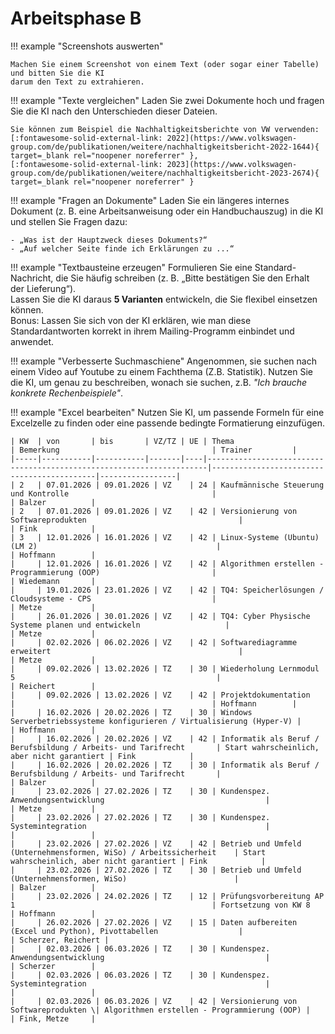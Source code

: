 # Arbeitsphase B

!!! example "Screenshots auswerten"

    Machen Sie einem Screenshot von einem Text (oder sogar einer Tabelle) und bitten Sie die KI
    darum den Text zu extrahieren.

!!! example "Texte vergleichen"
    Laden Sie zwei Dokumente hoch und fragen Sie die KI nach den Unterschieden dieser Dateien.

    Sie können zum Beispiel die Nachhaltigkeitsberichte von VW verwenden: 
    [:fontawesome-solid-external-link: 2022](https://www.volkswagen-group.com/de/publikationen/weitere/nachhaltigkeitsbericht-2022-1644){ target=_blank rel="noopener noreferrer" }, 
    [:fontawesome-solid-external-link: 2023](https://www.volkswagen-group.com/de/publikationen/weitere/nachhaltigkeitsbericht-2023-2674){ target=_blank rel="noopener noreferrer" }

!!! example "Fragen an Dokumente" 
    Laden Sie ein längeres internes Dokument (z. B. eine Arbeitsanweisung oder ein Handbuchauszug) in die KI und stellen Sie Fragen dazu:  

    - „Was ist der Hauptzweck dieses Dokuments?“  
    - „Auf welcher Seite finde ich Erklärungen zu ...“  

!!! example "Textbausteine erzeugen"
    Formulieren Sie eine Standard-Nachricht, die Sie häufig schreiben (z. B. „Bitte bestätigen Sie den Erhalt der Lieferung“).  
    Lassen Sie die KI daraus **5 Varianten** entwickeln, die Sie flexibel einsetzen können.  
    Bonus: Lassen Sie sich von der KI erklären, wie man diese Standardantworten korrekt in ihrem Mailing-Programm einbindet und anwendet.

!!! example "Verbesserte Suchmaschiene"
    Angenommen, sie suchen nach einem Video auf Youtube zu einem Fachthema (Z.B. Statistik). Nutzen Sie die KI,
    um genau zu beschreiben, wonach sie suchen, z.B. *"Ich brauche konkrete Rechenbeispiele"*.

!!! example "Excel bearbeiten"
    Nutzen Sie KI, um passende Formeln für eine Excelzelle zu finden
    oder eine passende bedingte Formatierung einzufügen.

    | KW  | von       | bis       | VZ/TZ | UE | Thema                                                                 | Bemerkung                                  | Trainer         |
    |-----|-----------|-----------|-------|----|----------------------------------------------------------------------|--------------------------------------------|-----------------|
    | 2   | 07.01.2026 | 09.01.2026 | VZ    | 24 | Kaufmännische Steuerung und Kontrolle                                |                                            | Balzer          |
    | 2   | 07.01.2026 | 09.01.2026 | VZ    | 42 | Versionierung von Softwareprodukten                                  |                                            | Fink            |
    | 3   | 12.01.2026 | 16.01.2026 | VZ    | 42 | Linux-Systeme (Ubuntu) (LM 2)                                        |                                            | Hoffmann        |
    |     | 12.01.2026 | 16.01.2026 | VZ    | 42 | Algorithmen erstellen - Programmierung (OOP)                         |                                            | Wiedemann       |
    |     | 19.01.2026 | 23.01.2026 | VZ    | 42 | TQ4: Speicherlösungen / Cloudsysteme - CPS                           |                                            | Metze           |
    |     | 26.01.2026 | 30.01.2026 | VZ    | 42 | TQ4: Cyber Physische Systeme planen und entwickeln                   |                                            | Metze           |
    |     | 02.02.2026 | 06.02.2026 | VZ    | 42 | Softwarediagramme erweitert                                          |                                            | Metze           |
    |     | 09.02.2026 | 13.02.2026 | TZ    | 30 | Wiederholung Lernmodul 5                                             |                                            | Reichert        |
    |     | 09.02.2026 | 13.02.2026 | VZ    | 42 | Projektdokumentation                                                 |                                            | Hoffmann        |
    |     | 16.02.2026 | 20.02.2026 | TZ    | 30 | Windows Serverbetriebssysteme konfigurieren / Virtualisierung (Hyper-V) |                                         | Hoffmann        |
    |     | 16.02.2026 | 20.02.2026 | VZ    | 42 | Informatik als Beruf / Berufsbildung / Arbeits- und Tarifrecht       | Start wahrscheinlich, aber nicht garantiert | Fink            |
    |     | 16.02.2026 | 20.02.2026 | TZ    | 30 | Informatik als Beruf / Berufsbildung / Arbeits- und Tarifrecht       |                                            | Balzer          |
    |     | 23.02.2026 | 27.02.2026 | TZ    | 30 | Kundenspez. Anwendungsentwicklung                                    |                                            | Metze           |
    |     | 23.02.2026 | 27.02.2026 | TZ    | 30 | Kundenspez. Systemintegration                                        |                                            |                 |
    |     | 23.02.2026 | 27.02.2026 | VZ    | 42 | Betrieb und Umfeld (Unternehmensformen, WiSo) / Arbeitssicherheit    | Start wahrscheinlich, aber nicht garantiert | Fink            |
    |     | 23.02.2026 | 27.02.2026 | TZ    | 30 | Betrieb und Umfeld (Unternehmensformen, WiSo)                        |                                            | Balzer          |
    |     | 23.02.2026 | 24.02.2026 | TZ    | 12 | Prüfungsvorbereitung AP 1                                            | Fortsetzung von KW 8                        | Hoffmann        |
    |     | 26.02.2026 | 27.02.2026 | VZ    | 15 | Daten aufbereiten (Excel und Python), Pivottabellen                  |                                            | Scherzer, Reichert |
    |     | 02.03.2026 | 06.03.2026 | TZ    | 30 | Kundenspez. Anwendungsentwicklung                                    |                                            | Scherzer        |
    |     | 02.03.2026 | 06.03.2026 | TZ    | 30 | Kundenspez. Systemintegration                                        |                                            |                 |
    |     | 02.03.2026 | 06.03.2026 | VZ    | 42 | Versionierung von Softwareprodukten \| Algorithmen erstellen - Programmierung (OOP) |                          | Fink, Metze     |

